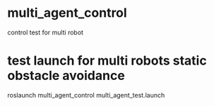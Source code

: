 # multi_agent_control
control test for multi robot

# test launch for multi robots static obstacle avoidance
roslaunch multi_agent_control multi_agent_test.launch
